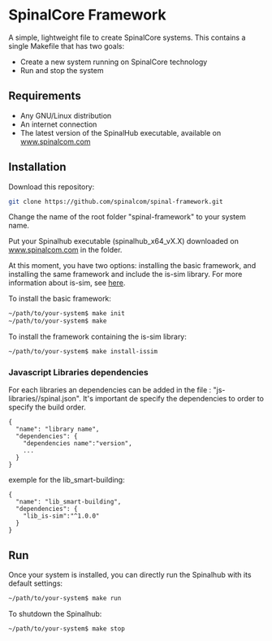 # SpinalCore Framework

A simple, lightweight file to create SpinalCore systems.
This contains a single Makefile that has two goals:
* Create a new system running on SpinalCore technology
* Run and stop the system

## Requirements

* Any GNU/Linux distribution
* An internet connection
* The latest version of the SpinalHub executable, available on www.spinalcom.com

## Installation

Download this repository: 
```bash
git clone https://github.com/spinalcom/spinal-framework.git
```
Change the name of the root folder "spinal-framework" to your system name.

Put your Spinalhub executable (spinalhub_x64_vX.X) downloaded on www.spinalcom.com in the folder.

At this moment, you have two options: installing the basic framework, and installing the same framework and include the is-sim library. For more information about is-sim, see [here](https://github.com/spinalcom/is-sim).

To install the basic framework:
```bash
~/path/to/your-system$ make init
~/path/to/your-system$ make
```
To install the framework containing the is-sim library:
```bash
~/path/to/your-system$ make install-issim
```

### Javascript Libraries dependencies
For each libraries an dependencies can be added in the file : "js-libraries/<lib name>/spinal.json".
It's important de specify the dependencies to order to specify the build order.
```
{
  "name": "library name",
  "dependencies": {
    "dependencies name":"version",
    ...
  }
}
```

exemple for the lib_smart-building:
```
{
  "name": "lib_smart-building",
  "dependencies": {
    "lib_is-sim":"^1.0.0"
  }
}
```

## Run

Once your system is installed, you can directly run the Spinalhub with its default settings:
```bash
~/path/to/your-system$ make run
```
To shutdown the Spinalhub:
```bash
~/path/to/your-system$ make stop
```

